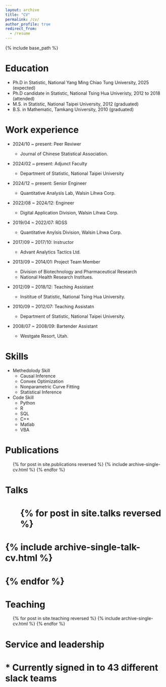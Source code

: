 ```yaml
---
layout: archive
title: "CV"
permalink: /cv/
author_profile: true
redirect_from:
  - /resume
---
```


{% include base_path %}

Education
======
* Ph.D in Statistic, National Yang Ming Chiao Tung University, 2025 (expected)
* Ph.D candidate in Statistic, National Tsing Hua Univeristy, 2012 to 2018 (attended)
* M.S. in Statistic, National Taipei University, 2012 (graduated)
* B.S. in Mathematic, Tamkang University, 2010 (graduated)

Work experience
======
* 2024/10 ~ present: Peer Reviwer
  * Journal of Chinese Statistical Association.

* 2024/02 ~ present: Adjunct Faculty
  * Department of Statistic, National Taipei University

* 2024/12 ~ present: Senior Engineer
  * Quantitative Analysis Lab, Walsin Lihwa Corp.

* 2022/08 ~ 2024/12: Engineer
  * Digital Application Division, Walsin Lihwa Corp.

* 2019/04 ~ 2022/07: RDSS
  * Quantitative Anylsis Division, Walsin Lihwa Corp.

* 2017/09 ~ 2017/10: Instructor
  * Advant Analytics Tactics Ltd.

* 2013/09 ~ 2014/01: Project Team Member
  * Division of Biotechnology and Pharmaceutical Research
  * National Health Research Institues.

* 2012/09 ~ 2018/12: Teaching Assistant
  * Insititue of Statistic, National Tsing Hua University.

* 2010/09 ~ 2012/07: Teaching Assistatn
  * Department of Statistic, National Taipei University.

* 2008/07 ~ 2008/09: Bartender Assistant
  * Westgate Resort, Utah.
  
Skills
======
* Methedolody Skill
  * Causal Inference
  * Convex Optimization
  * Nonparametric Curve Fitting
  * Statistical Inference
* Code Skill 
  * Python
  * R
  * SQL
  * C++
  * Matlab
  * VBA

Publications
======
  <ul>{% for post in site.publications reversed %}
    {% include archive-single-cv.html %}
  {% endfor %}</ul>
  
# Talks
#   <ul>{% for post in site.talks reversed %}
#    {% include archive-single-talk-cv.html  %}
#  {% endfor %}</ul>
  
Teaching
======
  <ul>{% for post in site.teaching reversed %}
    {% include archive-single-cv.html %}
  {% endfor %}</ul>
  
# Service and leadership
# * Currently signed in to 43 different slack teams

